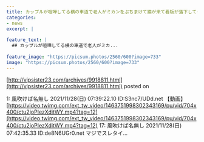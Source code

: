 ```yaml
---
title: カップルが喧嘩してる横の車道で老人がミカンをぶちまけて猫が来て看板が落下してくる
categories:
- news
excerpt: |
  
feature_text: |
  ## カップルが喧嘩してる横の車道で老人がミカ...
  
feature_image: "https://picsum.photos/2560/600?image=733"
image: "https://picsum.photos/2560/600?image=733"
---
```


[http://vipsister23.com/archives/9918811.html](http://vipsister23.com/archives/9918811.html)
posted on 

<!--more-->

1: 風吹けば名無し 2021/11/28(日) 07:39:22.10 ID:S3nc7/UDd.net 【動画】[https://video.twimg.com/ext_tw_video/1463751998302343169/pu/vid/704x400/ctu2joPIezXditWY.mp4?tag=12](https://video.twimg.com/ext_tw_video/1463751998302343169/pu/vid/704x400/ctu2joPIezXditWY.mp4?tag=12) 17: 風吹けば名無し 2021/11/28(日) 07:42:35.33 ID:de8N6UGr0.net マジでスレタイ...
